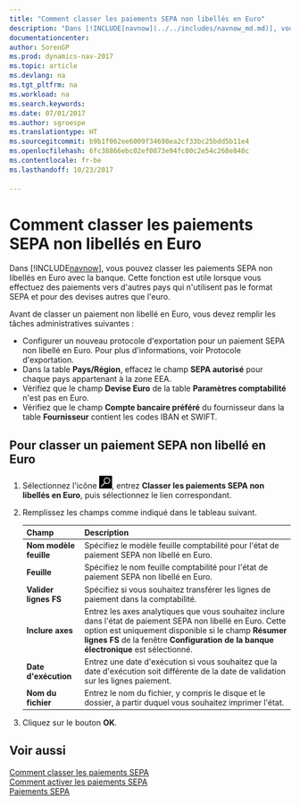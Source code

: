 ```yaml
---
title: "Comment classer les paiements SEPA non libellés en Euro"
description: "Dans [!INCLUDE[navnow](../../includes/navnow_md.md)], vous pouvez classer les paiements SEPA non libellés en Euro avec la banque. Cette fonction est utile lorsque vous effectuez des paiements vers d'autres pays qui n'utilisent pas le format SEPA et pour des devises autres que l'euro."
documentationcenter: 
author: SorenGP
ms.prod: dynamics-nav-2017
ms.topic: article
ms.devlang: na
ms.tgt_pltfrm: na
ms.workload: na
ms.search.keywords: 
ms.date: 07/01/2017
ms.author: sgroespe
ms.translationtype: HT
ms.sourcegitcommit: b9b1f062ee6009f34698ea2cf33bc25bdd5b11e4
ms.openlocfilehash: 6fc38866ebc02ef0873e94fc00c2e54c268e840c
ms.contentlocale: fr-be
ms.lasthandoff: 10/23/2017

---
```

# <a name="how-to-file-non-euro-sepa-payments"></a>Comment classer les paiements SEPA non libellés en Euro
Dans [!INCLUDE[navnow](../../includes/navnow_md.md)], vous pouvez classer les paiements SEPA non libellés en Euro avec la banque. Cette fonction est utile lorsque vous effectuez des paiements vers d'autres pays qui n'utilisent pas le format SEPA et pour des devises autres que l'euro.  

Avant de classer un paiement non libellé en Euro, vous devez remplir les tâches administratives suivantes :  

- Configurer un nouveau protocole d'exportation pour un paiement SEPA non libellé en Euro. Pour plus d'informations, voir Protocole d'exportation.  
- Dans la table **Pays/Région**, effacez le champ **SEPA autorisé** pour chaque pays appartenant à la zone EEA.  
- Vérifiez que le champ **Devise Euro** de la table **Paramètres comptabilité** n'est pas en Euro.  
- Vérifiez que le champ **Compte bancaire préféré** du fournisseur dans la table **Fournisseur** contient les codes IBAN et SWIFT.  

## <a name="to-file-a-non-euro-sepa-payment"></a>Pour classer un paiement SEPA non libellé en Euro  

1.  Sélectionnez l'icône ![Rechercher une page ou un état](../../media/ui-search/search_small.png "icône Rechercher une page ou un état"), entrez **Classer les paiements SEPA non libellés en Euro**, puis sélectionnez le lien correspondant.  
2.  Remplissez les champs comme indiqué dans le tableau suivant.  

    |Champ|Description|  
    |---------------------------------|---------------------------------------|  
    |**Nom modèle feuille**|Spécifiez le modèle feuille comptabilité pour l'état de paiement SEPA non libellé en Euro.|  
    |**Feuille**|Spécifiez le nom feuille comptabilité pour l'état de paiement SEPA non libellé en Euro.|  
    |**Valider lignes FS**|Spécifiez si vous souhaitez transférer les lignes de paiement dans la comptabilité.|  
    |**Inclure axes**|Entrez les axes analytiques que vous souhaitez inclure dans l'état de paiement SEPA non libellé en Euro. Cette option est uniquement disponible si le champ **Résumer lignes FS** de la fenêtre **Configuration de la banque électronique** est sélectionné.|  
    |**Date d'exécution**|Entrez une date d'exécution si vous souhaitez que la date d'exécution soit différente de la date de validation sur les lignes paiement.|  
    |**Nom du fichier**|Entrez le nom du fichier, y compris le disque et le dossier, à partir duquel vous souhaitez imprimer l'état.|  

3.  Cliquez sur le bouton **OK**.  

## <a name="see-also"></a>Voir aussi  
 [Comment classer les paiements SEPA](how-to-file-sepa-payments.md)   
 [Comment activer les paiements SEPA](how-to-activate-sepa-payments.md)   
 [Paiements SEPA](sepa-payments.md)

